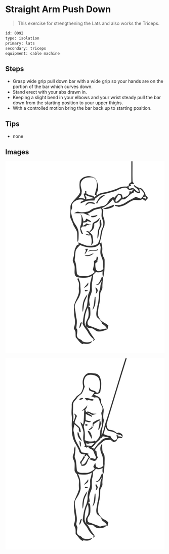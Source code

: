 # Straight Arm Push Down
> This exercise for strengthening the Lats and also works the Triceps.

``` 
id: 0092 
type: isolation 
primary: lats 
secondary: triceps 
equipment: cable machine 
``` 

## Steps

 - Grasp wide grip pull down bar with a wide grip so your hands are on the portion of the bar which curves down.
 - Stand erect with your abs drawn in.
 - Keeping a slight bend in your elbows and your wrist steady pull the bar down from the starting position to your upper thighs.
 - With a controlled motion bring the bar back up to starting position.

## Tips

 - none

## Images

![](../svg/0092-relaxation.svg)

![](../svg/0092-tension.svg)
